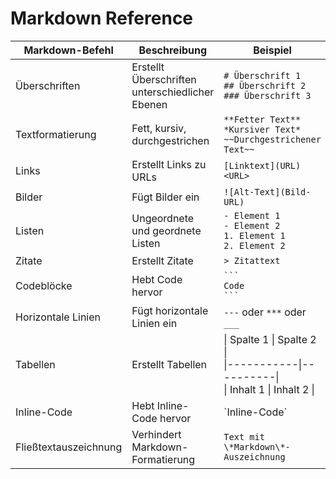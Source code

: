 # Markdown Reference

| Markdown-Befehl            | Beschreibung                                     | Beispiel                                           |
|----------------------------|--------------------------------------------------|----------------------------------------------------|
| Überschriften              | Erstellt Überschriften unterschiedlicher Ebenen | `# Überschrift 1`<br>`## Überschrift 2`<br>`### Überschrift 3` |
| Textformatierung           | Fett, kursiv, durchgestrichen                    | `**Fetter Text**`<br>`*Kursiver Text*`<br>`~~Durchgestrichener Text~~` |
| Links                      | Erstellt Links zu URLs                           | `[Linktext](URL)`<br>`<URL>`                       |
| Bilder                     | Fügt Bilder ein                                  | `![Alt-Text](Bild-URL)`                           |
| Listen                     | Ungeordnete und geordnete Listen                 | `- Element 1`<br>`- Element 2`<br>`1. Element 1`<br>`2. Element 2` |
| Zitate                     | Erstellt Zitate                                  | `> Zitattext`                                      |
| Codeblöcke                 | Hebt Code hervor                                 | <code>\`\`\`<br>Code<br>\`\`\`</code>             |
| Horizontale Linien         | Fügt horizontale Linien ein                     | `---` oder `***` oder `___`                       |
| Tabellen                   | Erstellt Tabellen                                | \| Spalte 1 \| Spalte 2 \|<br>\|-----------\|----------\|<br>\| Inhalt 1 \| Inhalt 2 \|    |
| Inline-Code                | Hebt Inline-Code hervor                          | \`Inline-Code\`                                   |
| Fließtextauszeichnung      | Verhindert Markdown-Formatierung                 | `Text mit \*Markdown\*-Auszeichnung`              |
